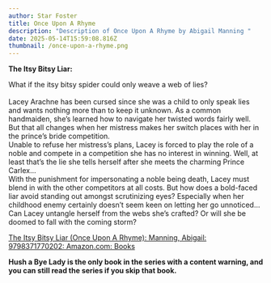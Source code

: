 ```yaml
---
author: Star Foster
title: Once Upon A Rhyme
description: "Description of Once Upon A Rhyme by Abigail Manning "
date: 2025-05-14T15:59:08.816Z
thumbnail: /once-upon-a-rhyme.png
---
```

**The Itsy Bitsy Liar:**

What if the itsy bitsy spider could only weave a web of lies?\
\
Lacey Arachne has been cursed since she was a child to only speak lies and wants nothing more than to keep it unknown. As a common handmaiden, she’s learned how to navigate her twisted words fairly well. But that all changes when her mistress makes her switch places with her in the prince’s bride competition.\
Unable to refuse her mistress’s plans, Lacey is forced to play the role of a noble and compete in a competition she has no interest in winning. Well, at least that’s the lie she tells herself after she meets the charming Prince Carlex...\
With the punishment for impersonating a noble being death, Lacey must blend in with the other competitors at all costs. But how does a bold-faced liar avoid standing out amongst scrutinizing eyes? Especially when her childhood enemy certainly doesn’t seem keen on letting her go unnoticed... Can Lacey untangle herself from the webs she’s crafted? Or will she be doomed to fall with the coming storm?



[The Itsy Bitsy Liar (Once Upon A Rhyme): Manning, Abigail: 9798371770202: Amazon.com: Books](https://www.amazon.com/gp/product/B0BW3BJYC6?ref_=dbs_m_mng_rwt_calw_tpbk_0&storeType=ebooks)

**Hush a Bye Lady is the only book in the series with a content warning, and you can still read the series if you skip that book.**